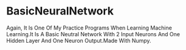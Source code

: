 # BasicNeuralNetwork
Again, It Is One Of My Practice Programs When Learning Machine Learning.It Is A Basic Neutral Network With 2 Input Neurons And One Hidden Layer And One Neuron Output.Made With Numpy.
